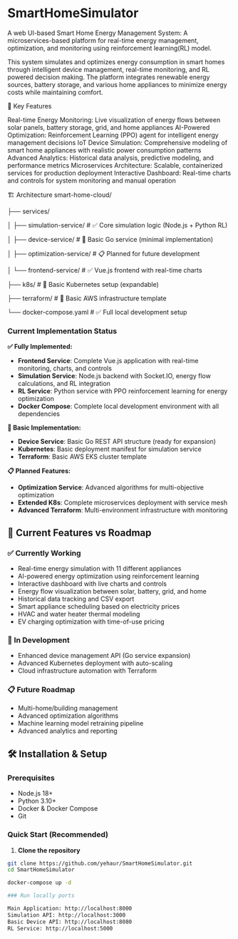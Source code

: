 # SmartHomeSimulator
A web UI-based Smart Home Energy Management System: A microservices-based platform for real-time energy management, optimization, and monitoring using reinforcement learning(RL) model.

This system simulates and optimizes energy consumption in smart homes through intelligent device management, real-time monitoring, and RL powered decision making. The platform integrates renewable energy sources, battery storage, and various home appliances to minimize energy costs while maintaining comfort.

🚀 Key Features

Real-time Energy Monitoring: Live visualization of energy flows between solar panels, battery storage, grid, and home appliances
AI-Powered Optimization: Reinforcement Learning (PPO) agent for intelligent energy management decisions
IoT Device Simulation: Comprehensive modeling of smart home appliances with realistic power consumption patterns
Advanced Analytics: Historical data analysis, predictive modeling, and performance metrics
Microservices Architecture: Scalable, containerized services for production deployment
Interactive Dashboard: Real-time charts and controls for system monitoring and manual operation

🏗️ Architecture
smart-home-cloud/

├── services/

│   ├── simulation-service/     # ✅ Core simulation logic (Node.js + Python RL)

│   ├── device-service/        # 🚧 Basic Go service (minimal implementation)

│   ├── optimization-service/  # 📋 Planned for future development

│   └── frontend-service/      # ✅ Vue.js frontend with real-time charts

├── k8s/                       # 🚧 Basic Kubernetes setup (expandable)

├── terraform/                 # 🚧 Basic AWS infrastructure template

└── docker-compose.yaml       # ✅ Full local development setup

### Current Implementation Status

**✅ Fully Implemented:**
- **Frontend Service**: Complete Vue.js application with real-time monitoring, charts, and controls
- **Simulation Service**: Node.js backend with Socket.IO, energy flow calculations, and RL integration
- **RL Service**: Python service with PPO reinforcement learning for energy optimization
- **Docker Compose**: Complete local development environment with all dependencies

**🚧 Basic Implementation:**
- **Device Service**: Basic Go REST API structure (ready for expansion)
- **Kubernetes**: Basic deployment manifest for simulation service
- **Terraform**: Basic AWS EKS cluster template

**📋 Planned Features:**
- **Optimization Service**: Advanced algorithms for multi-objective optimization
- **Extended K8s**: Complete microservices deployment with service mesh
- **Advanced Terraform**: Multi-environment infrastructure with monitoring

## 🎯 Current Features vs Roadmap

### ✅ Currently Working
- Real-time energy simulation with 11 different appliances
- AI-powered energy optimization using reinforcement learning
- Interactive dashboard with live charts and controls
- Energy flow visualization between solar, battery, grid, and home
- Historical data tracking and CSV export
- Smart appliance scheduling based on electricity prices
- HVAC and water heater thermal modeling
- EV charging optimization with time-of-use pricing

### 🚧 In Development
- Enhanced device management API (Go service expansion)
- Advanced Kubernetes deployment with auto-scaling
- Cloud infrastructure automation with Terraform

### 📋 Future Roadmap
- Multi-home/building management
- Advanced optimization algorithms
- Machine learning model retraining pipeline
- Advanced analytics and reporting

## 🛠️ Installation & Setup

### Prerequisites
- Node.js 18+
- Python 3.10+
- Docker & Docker Compose
- Git

### Quick Start (Recommended)

1. **Clone the repository**
```bash
git clone https://github.com/yehaur/SmartHomeSimulator.git
cd SmartHomeSimulator

docker-compose up -d

### Run locally ports

Main Application: http://localhost:8000
Simulation API: http://localhost:3000
Basic Device API: http://localhost:8080
RL Service: http://localhost:5000
